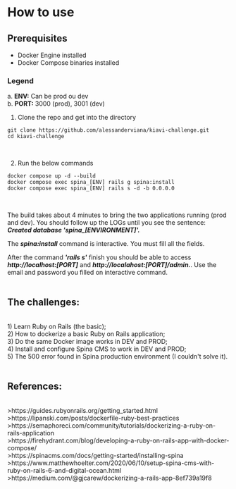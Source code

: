 # How to use

## Prerequisites
* Docker Engine installed <br/>
* Docker Compose binaries installed <br/>

### Legend
a. **ENV:** Can be prod ou dev <br/>
b. **PORT:** 3000 (prod), 3001 (dev) <br/>

1. Clone the repo and get into the directory
```shell
git clone https://github.com/alessanderviana/kiavi-challenge.git
cd kiavi-challenge
```
 <br/>

2. Run the below commands <br/>
```shell
docker compose up -d --build
docker compose exec spina_[ENV] rails g spina:install
docker compose exec spina_[ENV] rails s -d -b 0.0.0.0
```
 <br/>

The build takes about 4 minutes to bring the two applications running (prod and dev). You should follow up the LOGs until you see the sentence: ***Created database 'spina_[ENVIRONMENT]'.***

The ***spina:install*** command is interactive. You must fill all the fields.

After the command ***'rails s'*** finish you should be able to access ***http://localhost:[PORT]*** and ***http://localahost:[PORT]/admin.***. Use the email and password you filled on interactive command.  <br/>  <br/>

The challenges:
---------------
  <br/>
1) Learn Ruby on Rails (the basic);  <br/>
2) How to dockerize a basic Ruby on Rails application;  <br/>
3) Do the same Docker image works in DEV and PROD;  <br/>
4) Install and configure Spina CMS to work in DEV and PROD;  <br/>
5) The 500 error found in Spina production environment (I couldn't solve it).  <br/>  <br/>

References:
-----------
  <br/>
>https://guides.rubyonrails.org/getting_started.html  <br/>
>https://lipanski.com/posts/dockerfile-ruby-best-practices  <br/>
>https://semaphoreci.com/community/tutorials/dockerizing-a-ruby-on-rails-application  <br/>
>https://firehydrant.com/blog/developing-a-ruby-on-rails-app-with-docker-compose/  <br/>
>https://spinacms.com/docs/getting-started/installing-spina  <br/>
>https://www.matthewhoelter.com/2020/06/10/setup-spina-cms-with-ruby-on-rails-6-and-digital-ocean.html  <br/>
>https://medium.com/@gjcarew/dockerizing-a-rails-app-8ef739a19f8  <br/>
